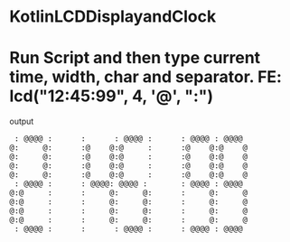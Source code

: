 # KotlinLCDDisplayandClock

# Run Script and then type current time, width, char and separator. FE: lcd("12:45:99", 4, '@', ":")
output <br/>
<pre>
 : @@@@ :      :      : @@@@ :      : @@@@ : @@@@  
@:     @:      :@    @:@     :      :@    @:@    @ 
@:     @:      :@    @:@     :      :@    @:@    @ 
@:     @:      :@    @:@     :      :@    @:@    @
@:     @:      :@    @:@     :      :@    @:@    @
 : @@@@ :      : @@@@: @@@@ :       : @@@@ : @@@@  
@:@     :      :     @:     @:      :     @:     @ 
@:@     :      :     @:     @:      :     @:     @ 
@:@     :      :     @:     @:      :     @:     @ 
@:@     :      :     @:     @:      :     @:     @ 
 : @@@@ :      :      : @@@@ :      : @@@@ : @@@@  
 </pre>
